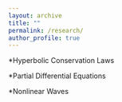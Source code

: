 ```yaml
---
layout: archive
title: ""
permalink: /research/
author_profile: true
---
```


*Hyperbolic Conservation Laws

*Partial Differential Equations

*Nonlinear Waves
